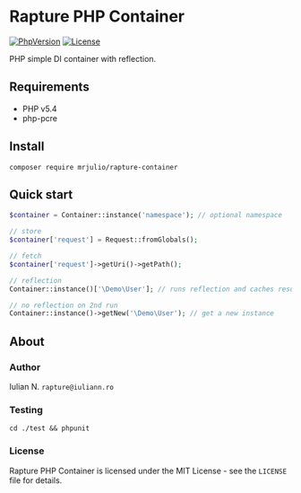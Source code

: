 # Rapture PHP Container

[![PhpVersion](https://img.shields.io/badge/php-5.4-orange.svg?style=flat-square)](#)
[![License](https://img.shields.io/badge/license-MIT-blue.svg?style=flat-square)](#)

PHP simple DI container with reflection.

## Requirements

- PHP v5.4
- php-pcre

## Install

```
composer require mrjulio/rapture-container
```

## Quick start

```php
$container = Container::instance('namespace'); // optional namespace

// store
$container['request'] = Request::fromGlobals();

// fetch
$container['request']->getUri()->getPath();

// reflection
Container::instance()['\Demo\User']; // runs reflection and caches result

// no reflection on 2nd run
Container::instance()->getNew('\Demo\User'); // get a new instance
```

## About

### Author

Iulian N. `rapture@iuliann.ro`

### Testing

```
cd ./test && phpunit
```

### License

Rapture PHP Container is licensed under the MIT License - see the `LICENSE` file for details.
